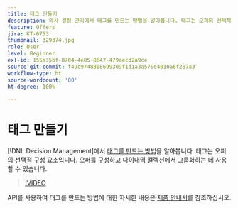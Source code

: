 ```yaml
---
title: 태그 만들기
description: 의사 결정 관리에서 태그를 만드는 방법을 알아봅니다. 태그는 오퍼의 선택적 구성 요소입니다.
feature: Offers
jira: KT-6753
thumbnail: 329374.jpg
role: User
level: Beginner
exl-id: 155a35bf-8704-4e85-8647-479aecd2a9ce
source-git-commit: f49c9748808699309f1d1a3a570e4010a6f287a3
workflow-type: ht
source-wordcount: '80'
ht-degree: 100%

---
```


# 태그 만들기

[!DNL Decision Management]에서 [태그를 만드는 방법](https://experienceleague.adobe.com/docs/journey-optimizer/using/offer-decisioniong/create-components/creating-tags.html?lang=ko)을 알아봅니다. 태그는 오퍼의 선택적 구성 요소입니다. 오퍼를 구성하고 다이내믹 컬렉션에서 그룹화하는 데 사용할 수 있습니다.

>[!VIDEO](https://video.tv.adobe.com/v/329374?quality=12&learn=on)

API를 사용하여 태그를 만드는 방법에 대한 자세한 내용은 [제품 안내서](https://experienceleague.adobe.com/docs/journey-optimizer/using/offer-decisioniong/api-reference/offers-api/tags/create.html?lang=ko)를 참조하십시오.
